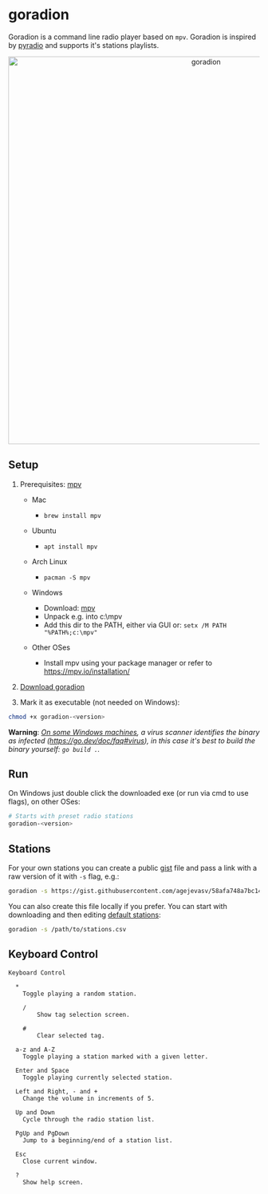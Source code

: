 # goradion
Goradion is a command line radio player based on `mpv`. Goradion is inspired by [pyradio](https://github.com/coderholic/pyradio) and supports it's stations playlists.
<p align="center">
  <img width="777" alt="goradion" src="https://github.com/agejevasv/goradion/assets/1682086/dff2d402-76dc-4212-a1ef-86e2fad2ff73">
</p>

## Setup

1. Prerequisites: [mpv](https://mpv.io/)
    - Mac
      - `brew install mpv`
    
    - Ubuntu
      - `apt install mpv`
     
    - Arch Linux
      - `pacman -S mpv`
        
    - Windows
      - Download: [mpv](https://sourceforge.net/projects/mpv-player-windows/files/)
      - Unpack e.g. into c:\mpv
      - Add this dir to the PATH, either via GUI or: `setx /M PATH "%PATH%;c:\mpv"`
         
    - Other OSes
      - Install mpv using your package manager or refer to https://mpv.io/installation/

2. [Download goradion](https://github.com/agejevasv/goradion/releases/latest)
3. Mark it as executable (not needed on Windows):
```bash
chmod +x goradion-<version>
```
**Warning**: _[On some Windows machines](https://github.com/agejevasv/goradion/issues/1), a virus scanner identifies the binary as infected (https://go.dev/doc/faq#virus), in this case it's best to build the binary yourself: `go build .`._

## Run
On Windows just double click the downloaded exe (or run via cmd to use flags), on other OSes:
```bash
# Starts with preset radio stations
goradion-<version>
```

## Stations
For your own stations you can create a public [gist](https://gist.github.com/) file and pass a link with a raw version of it with `-s` flag, e.g.:

```bash
goradion -s https://gist.githubusercontent.com/agejevasv/58afa748a7bc14dcccab1ca237d14a0b/raw/stations.csv
```

You can also create this file locally if you prefer. You can start with downloading and then editing [default stations](https://gist.githubusercontent.com/agejevasv/58afa748a7bc14dcccab1ca237d14a0b/raw/stations.csv):

```bash
goradion -s /path/to/stations.csv
```
## Keyboard Control
```
Keyboard Control

  *
    Toggle playing a random station.

	/
		Show tag selection screen.

	#
		Clear selected tag.

  a-z and A-Z
    Toggle playing a station marked with a given letter.

  Enter and Space
    Toggle playing currently selected station.

  Left and Right, - and +
    Change the volume in increments of 5.

  Up and Down
    Cycle through the radio station list.

  PgUp and PgDown
    Jump to a beginning/end of a station list.

  Esc
    Close current window.

  ?
    Show help screen.
```
